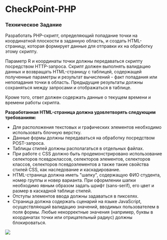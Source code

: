 # CheckPoint-PHP
<div class="task" id="_iapsportletlab6_WAR_iapsportlet_textBlock"><h3>Техническое Задание</h3><p>Разработать PHP-скрипт, определяющий попадание точки на координатной плоскости в заданную область, и создать HTML-страницу, которая формирует данные для отправки их на обработку этому скрипту.</p><p>Параметр R и координаты точки должны передаваться скрипту посредством HTTP-запроса. Скрипт должен выполнять валидацию данных и возвращать HTML-страницу с таблицей, содержащей полученные параметры и результат вычислений - факт попадания или непопадания точки в область. Предыдущие результаты должны сохраняться между запросами и отображаться в таблице.</p><p>Кроме того, ответ должен содержать данные о текущем времени и времени работы скрипта.</p><b>Разработанная HTML-страница должна удовлетворять следующим требованиям:</b><ul><li>Для расположения текстовых и графических элементов необходимо использовать блочную верстку.</li><li>Данные формы должны передаваться на обработку посредством POST-запроса.</li><li>Таблицы стилей должны располагаться в отдельных файлах.</li><li>При работе с CSS должно быть продемонстрировано использование селекторов псевдоклассов, селекторов элементов, селекторов классов, селекторов псевдоэлементов а также такие свойства стилей CSS, как наследование и каскадирование.</li><li>HTML-страница должна иметь "шапку", содержащую ФИО студента, номер группы и новер варианта. При оформлении шапки необходимо явным образом задать шрифт (sans-serif), его цвет и размер в каскадной таблице стилей.</li><li>Отступы элементов ввода должны задаваться в пикселях.</li><li>Страница должна содержать сценарий на языке JavaScript, осуществляющий валидацию значений, вводимых пользователем в поля формы. Любые некорректные значения (например, буквы в координатах точки или отрицательный радиус) должны блокироваться.</li></ul></div>
<img src="https://user-images.githubusercontent.com/70935236/147332359-050dca35-b18b-4e13-8934-c33d4f6bb956.png" />

